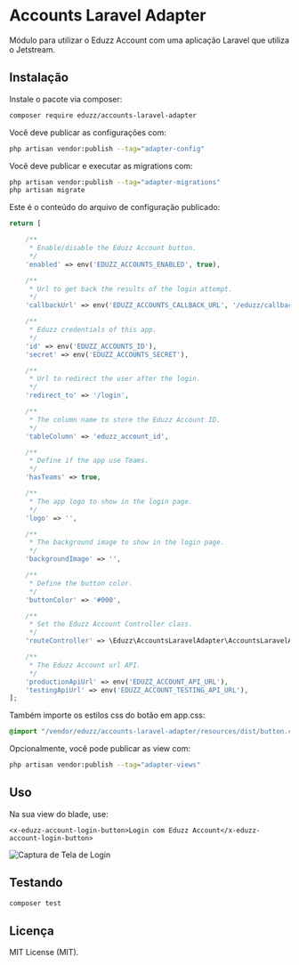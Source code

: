 # Accounts Laravel Adapter
Módulo para utilizar o Eduzz Account com uma aplicação Laravel que utiliza o Jetstream.

## Instalação

Instale o pacote via composer:

```bash
composer require eduzz/accounts-laravel-adapter
```

Você deve publicar as configurações com:

```bash
php artisan vendor:publish --tag="adapter-config"
```

Você deve publicar e executar as migrations com:

```bash
php artisan vendor:publish --tag="adapter-migrations"
php artisan migrate
```

Este é o conteúdo do arquivo de configuração publicado:

```php
return [

    /**
     * Enable/disable the Eduzz Account button.
     */
    'enabled' => env('EDUZZ_ACCOUNTS_ENABLED', true),

    /**
     * Url to get back the results of the login attempt.
     */
    'callbackUrl' => env('EDUZZ_ACCOUNTS_CALLBACK_URL', '/eduzz/callback/'),

    /**
     * Eduzz credentials of this app.
     */
    'id' => env('EDUZZ_ACCOUNTS_ID'),
    'secret' => env('EDUZZ_ACCOUNTS_SECRET'),

    /**
     * Url to redirect the user after the login.
     */
    'redirect_to' => '/login',

    /**
     * The column name to store the Eduzz Account ID.
     */
    'tableColumn' => 'eduzz_account_id',

    /**
     * Define if the app use Teams.
     */
    'hasTeams' => true,

    /**
     * The app logo to show in the login page.
     */
    'logo' => '',

    /**
     * The background image to show in the login page.
     */
    'backgroundImage' => '',

    /**
     * Define the button color.
     */
    'buttonColor' => '#000',

    /**
     * Set the Eduzz Account Controller class.
     */
    'routeController' => \Eduzz\AccountsLaravelAdapter\AccountsLaravelAdapterController::class,

    /**
     * The Eduzz Account url API.
     */
    'productionApiUrl' => env('EDUZZ_ACCOUNT_API_URL'),
    'testingApiUrl' => env('EDUZZ_ACCOUNT_TESTING_API_URL'),
];
```

Também importe os estilos css do botão em app.css:

```css
@import "/vendor/eduzz/accounts-laravel-adapter/resources/dist/button.css";
```

Opcionalmente, você pode publicar as view com:

```bash
php artisan vendor:publish --tag="adapter-views"
```

## Uso
Na sua view do blade, use:

```blade
<x-eduzz-account-login-button>Login com Eduzz Account</x-eduzz-account-login-button>
```

![Captura de Tela de Login](https://i.imgur.com/ktLd6rk.jpeg)

## Testando

```bash
composer test
```
## Licença

MIT License (MIT).
